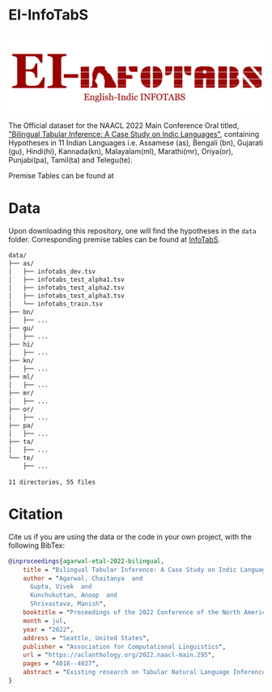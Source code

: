 # EI-InfoTabS

![EI-InfoTabS Logo](./logo.png)

The Official dataset for the NAACL 2022 Main Conference Oral titled, ["Bilingual Tabular Inference: A Case Study on Indic Languages"](https://aclanthology.org/2022.naacl-main.295/), containing Hypotheses in 11 Indian Languages i.e. Assamese (as), Bengali (bn), Gujarati (gu), Hindi(hi), Kannada(kn), Malayalam(ml), Marathi(mr), Oriya(or), Punjabi(pa), Tamil(ta) and Telegu(te).

Premise Tables can be found at 

# Data
Upon downloading this repository, one will find the hypotheses in the `data` folder. Corresponding premise tables can be found at [InfoTabS](https://github.com/infotabs/infotabs).
```
data/
├── as/
│   ├── infotabs_dev.tsv
│   ├── infotabs_test_alpha1.tsv
│   ├── infotabs_test_alpha2.tsv
│   ├── infotabs_test_alpha3.tsv
│   └── infotabs_train.tsv
├── bn/
│   ├── ...
├── gu/
│   ├── ...
├── hi/
│   ├── ...
├── kn/
│   ├── ...
├── ml/
│   ├── ...
├── mr/
│   ├── ...
├── or/
│   ├── ...
├── pa/
│   ├── ...
├── ta/
│   ├── ...
└── te/
    ├── ...

11 directories, 55 files
```




# Citation

Cite us if you are using the data or the code in your own project, with the following BibTex:

```bibtex
@inproceedings{agarwal-etal-2022-bilingual,
    title = "Bilingual Tabular Inference: A Case Study on Indic Languages",
    author = "Agarwal, Chaitanya  and
      Gupta, Vivek  and
      Kunchukuttan, Anoop  and
      Shrivastava, Manish",
    booktitle = "Proceedings of the 2022 Conference of the North American Chapter of the Association for Computational Linguistics: Human Language Technologies",
    month = jul,
    year = "2022",
    address = "Seattle, United States",
    publisher = "Association for Computational Linguistics",
    url = "https://aclanthology.org/2022.naacl-main.295",
    pages = "4018--4037",
    abstract = "Existing research on Tabular Natural Language Inference (TNLI) exclusively examines the task in a monolingual setting where the tabular premise and hypothesis are in the same language. However, due to the uneven distribution of text resources on the web across languages, it is common to have the tabular premise in a high resource language and the hypothesis in a low resource language. As a result, we present the challenging task of bilingual Tabular Natural Language Inference (bTNLI), in which the tabular premise and a hypothesis over it are in two separate languages. We construct EI-InfoTabS: an English-Indic bTNLI dataset by translating the textual hypotheses of the English TNLI dataset InfoTabS into eleven major Indian languages. We thoroughly investigate how pre-trained multilingual models learn and perform on EI-InfoTabS. Our study shows that the performance on bTNLI can be close to its monolingual counterpart, with translate-train, translate-test and unified-train being strongly competitive baselines.",
}
```
